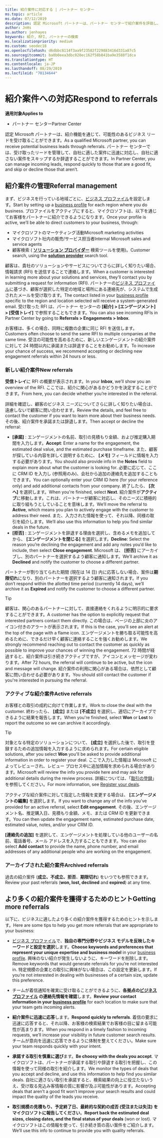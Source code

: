 ```yaml
---
title: 紹介案件に対応する | パートナー センター
ms.topic: article
ms.date: 07/12/2019
description: 認定 Microsoft パートナーは、パートナー センターで紹介案件を評価し、交渉して、対応できます。
author: JnHs
ms.author: jenhayes
keywords: 紹介, RFI, パートナーの検索
ms.localizationpriority: medium
ms.custom: seodec18
ms.openlocfilehash: d6dbbc8114f3aa9f23582f229883416d331a87c5
ms.sourcegitcommit: ba0b0eea3dbc028ec162f58b841ba9e3588f1dca
ms.translationtype: HT
ms.contentlocale: ja-JP
ms.lasthandoff: 08/29/2019
ms.locfileid: "70134644"
---
```

# <a name="respond-to-referrals"></a><span data-ttu-id="6612f-104">紹介案件への対応</span><span class="sxs-lookup"><span data-stu-id="6612f-104">Respond to referrals</span></span>

<span data-ttu-id="6612f-105">**適用対象**</span><span class="sxs-lookup"><span data-stu-id="6612f-105">**Applies to**</span></span>

-  <span data-ttu-id="6612f-106">パートナー センター</span><span class="sxs-lookup"><span data-stu-id="6612f-106">Partner Center</span></span>

<span data-ttu-id="6612f-107">認定 Microsoft パートナーは、紹介機能を通じて、可能性のあるビジネス リードを受け取ることができます。</span><span class="sxs-lookup"><span data-stu-id="6612f-107">As a qualified Microsoft partner, you can receive potential business leads through referrals.</span></span> <span data-ttu-id="6612f-108">パートナー センターでは、受け取ったリードを管理して、自社に適した案件に迅速に対応し、自社に適さない案件をスキップするか辞退することができます。</span><span class="sxs-lookup"><span data-stu-id="6612f-108">In Partner Center, you can manage incoming leads, respond quickly to those that are a good fit, and skip or decline those that aren’t.</span></span> 

## <a name="referral-management"></a><span data-ttu-id="6612f-109">紹介案件の管理</span><span class="sxs-lookup"><span data-stu-id="6612f-109">Referral management</span></span>

<span data-ttu-id="6612f-110">まず、ビジネスを行っている地域ごとに、[ビジネス プロファイル](create-a-marketing-profile.md)を設定します。</span><span class="sxs-lookup"><span data-stu-id="6612f-110">Start by setting up a [business profile](create-a-marketing-profile.md) for each region where you do business.</span></span> <span data-ttu-id="6612f-111">プロファイルをアクティブにすると、マイクロソフトは、以下を通じてお客様をパートナーに紹介できるようになります。</span><span class="sxs-lookup"><span data-stu-id="6612f-111">Once your profile is active, we’ll be able to direct customers to your business, through:</span></span>

*  <span data-ttu-id="6612f-112">マイクロソフトのマーケティング活動</span><span class="sxs-lookup"><span data-stu-id="6612f-112">Microsoft marketing activities</span></span>
*  <span data-ttu-id="6612f-113">マイクロソフト社内の販売/サービス担当者</span><span class="sxs-lookup"><span data-stu-id="6612f-113">Internal Microsoft sales and service agents</span></span>
*  <span data-ttu-id="6612f-114">顧客検索 ( **[ソリューション プロバイダー](https://www.microsoft.com/solution-providers/home)** 検索ツールを使用)。</span><span class="sxs-lookup"><span data-stu-id="6612f-114">Customer search, using the **[solution provider](https://www.microsoft.com/solution-providers/home)** search tool.</span></span>

<span data-ttu-id="6612f-115">顧客は、貴社のソリューションやサービスについてさらに詳しく知りたい場合、情報請求 (RFI) を送信することで連絡します。</span><span class="sxs-lookup"><span data-stu-id="6612f-115">When a customer is interested in learning more about your solutions and services, they’ll contact you by submitting a request for information (RFI).</span></span> <span data-ttu-id="6612f-116">パートナーの[ビジネス プロファイル](create-a-marketing-profile.md)に基づき、顧客が選択した特定の地域と場所にある連絡先が、システムで生成されたメールを受け取ります。</span><span class="sxs-lookup"><span data-stu-id="6612f-116">The contact listed in your [business profile](create-a-marketing-profile.md) specific to the region and location selected will receive a system-generated email.</span></span> <span data-ttu-id="6612f-117">受け取った RFI は、パートナー センターの **[紹介] > [エンゲージメント] > [受信トレイ]** で参照することもできます。</span><span class="sxs-lookup"><span data-stu-id="6612f-117">You can also see incoming RFIs in Partner Center by going to **Referrals > Engagements > Inbox**.</span></span>

<span data-ttu-id="6612f-118">お客様は、多くの場合、同時に複数の企業に同じ RFI を送信します。</span><span class="sxs-lookup"><span data-stu-id="6612f-118">Customers often choose to send the same RFI to multiple companies at the same time.</span></span> <span data-ttu-id="6612f-119">受注の可能性を高めるために、新しいエンゲージメントの紹介案件に対して 24 時間以内に承諾または辞退することをお勧めします。</span><span class="sxs-lookup"><span data-stu-id="6612f-119">To increase your chance of success, we recommend accepting or declining new engagement referrals within 24 hours or less.</span></span>

### <a name="new-referrals"></a><span data-ttu-id="6612f-120">新しい紹介案件</span><span class="sxs-lookup"><span data-stu-id="6612f-120">New referrals</span></span>

<span data-ttu-id="6612f-121">**受信トレイ**に RFI の概要が表示されます。</span><span class="sxs-lookup"><span data-stu-id="6612f-121">In your **Inbox**, we’ll show you an overview of the RFI.</span></span> <span data-ttu-id="6612f-122">ここでは、紹介に関心があるかどうかを決定することができます。</span><span class="sxs-lookup"><span data-stu-id="6612f-122">From here, you can decide whether you’re interested in the referral.</span></span>

<span data-ttu-id="6612f-123">詳細を確認し、顧客のビジネス ニーズについてさらに詳しく知りたい場合は、遠慮しないで顧客に問い合わせます。</span><span class="sxs-lookup"><span data-stu-id="6612f-123">Review the details, and feel free to contact the customer if you want to learn more about their business needs.</span></span> <span data-ttu-id="6612f-124">その後、紹介案件を承諾または辞退します。</span><span class="sxs-lookup"><span data-stu-id="6612f-124">Then accept or decline the referral:</span></span>

*  <span data-ttu-id="6612f-125">**[承諾]** : エンゲージメントの名前、取引の見積もり金額、および推定購入期間を入力します。</span><span class="sxs-lookup"><span data-stu-id="6612f-125">**Accept**: Enter a name for the engagement, the estimated deal value, and the estimated purchase timeframe.</span></span> <span data-ttu-id="6612f-126">また、顧客が探している内容を詳しく説明するために、 **[メモ]** フィールドに情報を入力する必要があります。</span><span class="sxs-lookup"><span data-stu-id="6612f-126">You should also provide info in the **Notes** field to explain more about what the customer is looking for.</span></span> <span data-ttu-id="6612f-127">必要に応じて、ここに CRM ID を入力し (参照用のみ)、会社から追加の連絡先を追加することもできます。</span><span class="sxs-lookup"><span data-stu-id="6612f-127">You can optionally enter your CRM ID here (for your reference only) and add additional contacts from your company.</span></span> <span data-ttu-id="6612f-128">終了したら、 **[次へ]** を選択します。</span><span class="sxs-lookup"><span data-stu-id="6612f-128">When you're finished, select **Next**.</span></span> <span data-ttu-id="6612f-129">紹介案件が**アクティブ**に移動します。これは、パートナーが顧客に対応し、そのニーズに積極的に取り組もうとしていることを意味します。</span><span class="sxs-lookup"><span data-stu-id="6612f-129">We’ll move the referral to **Active**, which means you plan to actively engage with the customer to address their need.</span></span> <span data-ttu-id="6612f-130">また、入力された情報を使って、それ以降、同様の取引を紹介します。</span><span class="sxs-lookup"><span data-stu-id="6612f-130">We’ll also use this information to help you find similar deals in the future.</span></span>
*  <span data-ttu-id="6612f-131">**[拒否]** : エンゲージメントを辞退する理由を選択し、含めるメモを追加してから、 **[エンゲージメントを閉じる]** を選択します。</span><span class="sxs-lookup"><span data-stu-id="6612f-131">**Decline**: Select the reason you’re declining the engagement and add any notes you’d like to include, then select **Close engagement**.</span></span> <span data-ttu-id="6612f-132">Microsoft は、 **[拒否]** にアーカイブし、別のパートナーを選択するよう顧客に通知します。</span><span class="sxs-lookup"><span data-stu-id="6612f-132">We’ll archive it as **Declined** and notify the customer to choose a different partner.</span></span>

<span data-ttu-id="6612f-133">パートナーが割り当てられた期間 (現在は 14 日) 内に応答しない場合、案件は**期限切れ**になり、別のパートナーを選択するよう顧客に通知されます。</span><span class="sxs-lookup"><span data-stu-id="6612f-133">If you don’t respond within the allotted time period (currently 14 days), we’ll archive it as **Expired** and notify the customer to choose a different partner.</span></span>

> [!TIP]
> <span data-ttu-id="6612f-134">顧客は、関心のあるパートナーに対して、直接連絡をくれるように明示的に要求することができます。</span><span class="sxs-lookup"><span data-stu-id="6612f-134">A customer has the option to explicitly request that interested partners contact them directly.</span></span> <span data-ttu-id="6612f-135">この場合は、ページの上部に炎のアイコン付きのアラートが表示されます。</span><span class="sxs-lookup"><span data-stu-id="6612f-135">If this is the case, you'll see an alert at the top of the page with a flame icon.</span></span> <span data-ttu-id="6612f-136">エンゲージメントを勝ち取る可能性を高めるために、できるだけ早く顧客に連絡することを強くお勧めします。</span><span class="sxs-lookup"><span data-stu-id="6612f-136">We strongly recommend reaching out to contact the customer as quickly as possible to improve your chances of winning the engagement.</span></span> <span data-ttu-id="6612f-137">72 時間が経過すると、紹介案件は引き続きアクティブですが、アイコンとメッセージが変わります。</span><span class="sxs-lookup"><span data-stu-id="6612f-137">After 72 hours, the referral will continue to be active, but the icon and message will change.</span></span> <span data-ttu-id="6612f-138">紹介案件の利用に関心がある場合は、依然として顧客に問い合わせる必要があります。</span><span class="sxs-lookup"><span data-stu-id="6612f-138">You should still contact the customer if you're interested in pursuing the referral.</span></span>

### <a name="active-referrals"></a><span data-ttu-id="6612f-139">アクティブな紹介案件</span><span class="sxs-lookup"><span data-stu-id="6612f-139">Active referrals</span></span>

<span data-ttu-id="6612f-140">お客様との取引の成約に向けて作業します。</span><span class="sxs-lookup"><span data-stu-id="6612f-140">Work to close the deal with the customer.</span></span> <span data-ttu-id="6612f-141">終わったら、 **[成立]** または **[不成立]** を選択し、適切にアーカイブできるように結果を報告します。</span><span class="sxs-lookup"><span data-stu-id="6612f-141">When you're finished, select **Won** or **Lost** to report the outcome so we can archive it accordingly.</span></span>

> [!TIP]
> <span data-ttu-id="6612f-142">対象となる特定のソリューションについて、 **[成立]** を選択した後で、取引を登録するための追加情報を入力するように求められます。</span><span class="sxs-lookup"><span data-stu-id="6612f-142">For certain eligible solutions, after you select **Won** you'll be asked to provide additional information in order to register your deal.</span></span> <span data-ttu-id="6612f-143">ここで入力した情報は Microsoft によってレビューされ、レビュー プロセス中に追加情報を求められる場合があります。</span><span class="sxs-lookup"><span data-stu-id="6612f-143">Microsoft will review the info you provide here and may ask for additional details during the review process.</span></span> <span data-ttu-id="6612f-144">詳細については、「[取引の登録](register-deals.md)」を参照してください。</span><span class="sxs-lookup"><span data-stu-id="6612f-144">For more information, see [Register your deals](register-deals.md).</span></span>

<span data-ttu-id="6612f-145">アクティブな紹介案件に対して指定した情報を変更する場合は、 **[エンゲージメントの編集]** を選択します。</span><span class="sxs-lookup"><span data-stu-id="6612f-145">If you want to change any of the info you’ve provided for an active referral, select **Edit engagement**.</span></span> <span data-ttu-id="6612f-146">その後、エンゲージメント名、推定購入日、見積もり金額、メモ、または CRM ID を更新できます。</span><span class="sxs-lookup"><span data-stu-id="6612f-146">You can then update the engagement name, estimated purchase date, estimated value, notes, and/or your CRM ID.</span></span>

<span data-ttu-id="6612f-147">**[連絡先の追加]** を選択して、エンゲージメントを処理している他のユーザーの名前、電話番号、メール アドレスを入力することもできます。</span><span class="sxs-lookup"><span data-stu-id="6612f-147">You can also select **Add contact** to provide the name, phone number, and email addresses of any additional people who are working on the engagement.</span></span>


### <a name="archived-referrals"></a><span data-ttu-id="6612f-148">アーカイブされた紹介案件</span><span class="sxs-lookup"><span data-stu-id="6612f-148">Archived referrals</span></span>

<span data-ttu-id="6612f-149">過去の紹介案件 (**成立、不成立、拒否**、**期限切れ**) をいつでも参照できます。</span><span class="sxs-lookup"><span data-stu-id="6612f-149">Review your past referrals (**won, lost, declined** and **expired**) at any time.</span></span> 

## <a name="getting-more-referrals"></a><span data-ttu-id="6612f-150">より多くの紹介案件を獲得するためのヒント</span><span class="sxs-lookup"><span data-stu-id="6612f-150">Getting more referrals</span></span>

<span data-ttu-id="6612f-151">以下に、ビジネスに適したより多くの紹介案件を獲得するためのヒントを示します。</span><span class="sxs-lookup"><span data-stu-id="6612f-151">Here are some tips to help you get more referrals that are appropriate to your business:</span></span>

*  <span data-ttu-id="6612f-152">[ビジネス プロファイル](create-a-marketing-profile.md)で、**独自の専門分野やビジネス モデルを反映したキーワードと設定を選択**します。</span><span class="sxs-lookup"><span data-stu-id="6612f-152">**Choose keywords and preferences that represent your unique expertise and business model** in your [business profile](create-a-marketing-profile.md).</span></span> <span data-ttu-id="6612f-153">興味のない紹介が発生しないように、キーワードを削除します。</span><span class="sxs-lookup"><span data-stu-id="6612f-153">Remove keywords that would generate referrals for you’re not interested in.</span></span> <span data-ttu-id="6612f-154">特定規模の企業との取引に興味がない場合は、この設定を更新します。</span><span class="sxs-lookup"><span data-stu-id="6612f-154">If you’re not interested in dealing with businesses of a certain size, update this preference.</span></span>

*  <span data-ttu-id="6612f-155">チームが着信通知を確実に受け取ることができるように、**各拠点の[ビジネス プロファイル](create-a-marketing-profile.md) の連絡先情報を確認**します。</span><span class="sxs-lookup"><span data-stu-id="6612f-155">**Review your contact information in your [business profile](create-a-marketing-profile.md)** for each location to make sure that your team gets incoming alerts.</span></span>

*  <span data-ttu-id="6612f-156">**紹介案件に迅速に応答**します。</span><span class="sxs-lookup"><span data-stu-id="6612f-156">**Respond quickly to referrals**.</span></span> <span data-ttu-id="6612f-157">着信の要求に迅速に応答すると、それ以降、お客様の検索結果でお客様の目に留まる可能性が高まります。</span><span class="sxs-lookup"><span data-stu-id="6612f-157">When you respond in a timely fashion to incoming requests, we’ll increase your visibility in future customer search results.</span></span> <span data-ttu-id="6612f-158">チームが意向を迅速に応答できるように体制を整えてください。</span><span class="sxs-lookup"><span data-stu-id="6612f-158">Make sure your team responds quickly with your intent.</span></span>

*  <span data-ttu-id="6612f-159">**承諾する取引を慎重に選び**ます。</span><span class="sxs-lookup"><span data-stu-id="6612f-159">**Be choosy with the deals you accept**.</span></span> <span data-ttu-id="6612f-160">マイクロソフトは、パートナーが承諾する取引や辞退する取引を把握し、この情報を使って同様の取引を紹介します。</span><span class="sxs-lookup"><span data-stu-id="6612f-160">We monitor the types of deals that you accept and decline, and use this information to help find you similar deals.</span></span> <span data-ttu-id="6612f-161">自社に適さない取引を承諾すると、検索結果の向上に役立たないうえ、受け取る見込み客情報の質に影響が及ぶ可能性があります。</span><span class="sxs-lookup"><span data-stu-id="6612f-161">Accepting deals that aren’t a good fit won’t improve your search results and could impact the quality of the leads you receive.</span></span>

*  <span data-ttu-id="6612f-162">**取引規模の見積もり、予定終了日、最終的な契約の成否 (受注または失注) をマイクロソフトに報告してください**。</span><span class="sxs-lookup"><span data-stu-id="6612f-162">**Report back the estimated deal sizes, closing dates, and the final status of your deals** (won or lost).</span></span> <span data-ttu-id="6612f-163">マイクロソフトはこの情報を使って、引き続き質の高い案件をご紹介します。</span><span class="sxs-lookup"><span data-stu-id="6612f-163">We’ll use this info to continue to provide you with quality referrals.</span></span>

